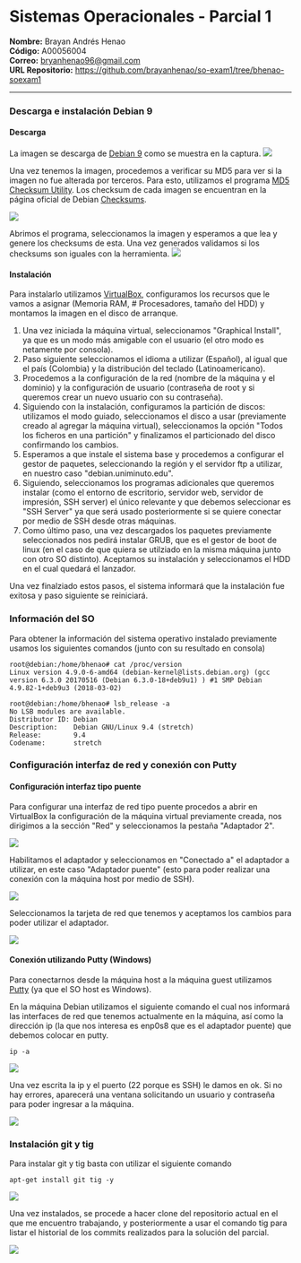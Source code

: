 # Sistemas Operacionales - Parcial 1
**Nombre:** Brayan Andrés Henao  
**Código:** A00056004  
**Correo:** bryanhenao96@gmail.com  
**URL Repositorio:** https://github.com/brayanhenao/so-exam1/tree/bhenao-soexam1 
___

### Descarga e instalación Debian 9

#### Descarga

La imagen se descarga de [Debian 9](https://cdimage.debian.org/debian-cd/current/amd64/iso-cd/debian-9.4.0-amd64-netinst.iso) como se muestra en la captura.
![](Screenshots/Descarga.png)

Una vez tenemos la imagen, procedemos a verificar su MD5 para ver si la imagen no fue alterada por terceros. Para esto, utilizamos el programa [MD5 Checksum Utility](https://download.cnet.com/MD5-SHA-Checksum-Utility/3001-2092_4-10911445.html). Los checksum de cada imagen se encuentran en la página oficial de Debian [Checksums](https://cdimage.debian.org/debian-cd/current/amd64/iso-cd/MD5SUMS).

![](Screenshots/MD5.png)

Abrimos el programa, seleccionamos la imagen y esperamos a que lea y genere los checksums de esta. Una vez generados validamos si los checksums son iguales con la herramienta.
![](Screenshots/MD5_OK.png)

#### Instalación

Para instalarlo utilizamos [VirtualBox](https://www.virtualbox.org/wiki/Downloads), configuramos los recursos que le vamos a asignar (Memoria RAM, # Procesadores, tamaño del HDD) y montamos la imagen en el disco de arranque.

1. Una vez iniciada la máquina virtual, seleccionamos "Graphical Install", ya que es un modo más amigable con el usuario (el otro modo es netamente por consola).
2. Paso siguiente seleccionamos el idioma a utilizar (Español), al igual que el país (Colombia) y la distribución del teclado (Latinoamericano).
3. Procedemos a la configuración de la red (nombre de la máquina y el dominio) y la configuración de usuario (contraseña de root y si queremos crear un nuevo usuario con su contraseña).
4. Siguiendo con la instalación, configuramos la partición de discos: utilizamos el modo guiado, seleccionamos el disco a usar (previamente creado al agregar la máquina virtual), seleccionamos la opción "Todos los ficheros en una partición" y finalizamos el particionado del disco confirmando los cambios.
5. Esperamos a que instale el sistema base y procedemos a configurar el gestor de paquetes, seleccionando la región y el servidor ftp a utilizar, en nuestro caso "debian.uniminuto.edu".
6. Siguiendo, seleccionamos los programas adicionales que queremos instalar (como el entorno de escritorio, servidor web, servidor de impresión, SSH server) el único relevante y que debemos seleccionar es "SSH Server" ya que será usado posteriormente si se quiere conectar por medio de SSH desde otras máquinas.
7. Como último paso, una vez descargados los paquetes previamente seleccionados nos pedirá instalar GRUB, que es el gestor de boot de linux (en el caso de que quiera se utilziado en la misma máquina junto con otro SO distinto). Aceptamos su instalación y seleccionamos el HDD en el cual quedará el lanzador.

Una vez finalziado estos pasos, el sistema informará que la instalación fue exitosa y paso siguiente se reiniciará.

### Información del SO
Para obtener la información del sistema operativo instalado previamente usamos los siguientes comandos (junto con su resultado en consola)

```console
root@debian:/home/bhenao# cat /proc/version
Linux version 4.9.0-6-amd64 (debian-kernel@lists.debian.org) (gcc version 6.3.0 20170516 (Debian 6.3.0-18+deb9u1) ) #1 SMP Debian 4.9.82-1+deb9u3 (2018-03-02)
```

```console
root@debian:/home/bhenao# lsb_release -a
No LSB modules are available.
Distributor ID: Debian
Description:    Debian GNU/Linux 9.4 (stretch)
Release:        9.4
Codename:       stretch
```

### Configuración interfaz de red y conexión con Putty

#### Configuración interfaz tipo puente
Para configurar una interfaz de red tipo puente procedos a abrir en VirtualBox la configuración de la máquina virtual previamente creada, nos dirigimos a la sección "Red" y seleccionamos la pestaña "Adaptador 2".

![](Screenshots/RED_1.png)

Habilitamos el adaptador y seleccionamos en "Conectado a" el adaptador a utilizar, en este caso "Adaptador puente" (esto para poder realizar una conexión con la máquina host por medio de SSH).

![](Screenshots/RED_2.png)

Seleccionamos la tarjeta de red que tenemos y aceptamos los cambios para poder utilizar el adaptador.

![](Screenshots/RED_3.png)

#### Conexión utilizando Putty (Windows)
Para conectarnos desde la máquina host a la máquina guest utilizamos [Putty](https://www.chiark.greenend.org.uk/~sgtatham/putty/latest.html) (ya que el SO host es Windows).

En la máquina Debian utilizamos el siguiente comando el cual nos informará las interfaces de red que tenemos actualmente en la máquina, así como la dirección ip (la que nos interesa es enp0s8 que es el adaptador puente) que debemos colocar en putty.
```console
ip -a
```
![](Screenshots/PUTTY_1.png)

Una vez escrita la ip y el puerto (22 porque es SSH) le damos en ok. Si no hay errores, aparecerá una ventana solicitando un usuario y contraseña para poder ingresar a la máquina.

![](Screenshots/PUTTY_3.png)

### Instalación git y tig
Para instalar git y tig basta con utilizar el siguiente comando
```console
apt-get install git tig -y
```

![](Screenshots/INSTALL_GIT_TIG.png)

Una vez instalados, se procede a hacer clone del repositorio actual en el que me encuentro trabajando, y posteriormente a usar el comando tig para listar el historial de los commits realizados para la solución del parcial.

![](Screenshots/TIG.png)
